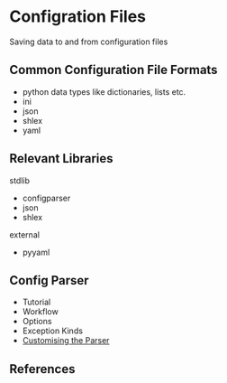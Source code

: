 # Configration Files
Saving data to and from configuration files


## Common Configuration File Formats
- python data types like dictionaries, lists etc.
- ini
- json
- shlex
- yaml


## Relevant Libraries
stdlib
- configparser
- json
- shlex

external
- pyyaml


## Config Parser
- Tutorial
- Workflow
- Options
- Exception Kinds
- [Customising the Parser][parsercust]


## References
[parsercust]: http://docs.python.org/3.3/library/configparser.html#customizing-parser-behaviour

